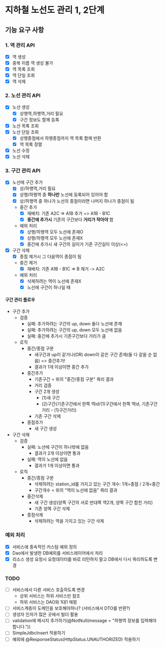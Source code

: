 # 지하철 노선도 관리 1, 2단계

## 기능 요구 사항

### 1. 역 관리 API

- [x] 역 생성
- [x] 중복 이름 역 생성 불가
- [x] 역 목록 조회
- [x] 역 단일 조회
- [x] 역 삭제

### 2. 노선 관리 API

- [x] 노선 생성
    - [x] 상행역,하행역,거리 필요
    - [x] 구간 정보도 함께 등록
- [x] 노선 목록 조회
- [x] 노선 단일 조회
    - [x] 상행종점에서 하행종점까지 역 목록 함께 반환
    - [x] 역 목록 정렬
- [x] 노선 수정
- [x] 노선 삭제

### 3. 구간 관리 API

- [x] 노선에 구간 추가
    - [x] 상/하행역,거리 필요
    - [x] 상행/하행역 중 **하나만** 노선에 등록되어 있어야 함
    - [x] 상/하행역 중 하나가 노선의 종점이라면 나머지 하나가 종점이 됨
    - 중간 추가
        - [x] 재배치: 기존 A2C => A1B 추가 => A1B - B1C
        - [x] **중간에 추가시** 기존의 구간보다 **거리가 작아야** 함
    - 예외 처리
        - [x] 상행/하행역 모두 노선에 존재O
        - [x] 상행/하행역 모두 노선에 존재X
        - [x] 중간에 추가시 새 구간의 길이가 기존 구간길이 이상(<=)
- [x] 구간 삭제
    - [x] 종점 제거시 그 다음역이 종점이 됨
    - 중간 제거
        - [x] 재배치: 기존 A1B - B1C => B 제거 -> A2C
    - 예외 처리
        - [x] 삭제하려는 역이 노선에 존재X
        - [x] 노선에 구간이 하나일 때

#### 구간 관리 플로우
- 구간 추가
    - 검증
        - 실패: 추가하려는 구간의 up, down 둘다 노선에 존재
        - 실패: 추가하려는 구간의 up, down 모두 노선에 없음
        - 실패: 중간에 추가시 기존구간보다 거리가 큼
    - 로직
        - 중간/종점 구분
            - 새구간과 up이 같거나(OR) down이 같은 구간 존재(둘 다 같을 순 없음) => 중간추가!
            - 결과가 1개 이상이면 중간 추가
        - 중간추가
            - 기존구간 = 위의 "중간/종점 구분" 쿼리 결과
            - 거리 검증
            - 구간 2개 생성
                - (1)새 구간
                - (2)구간(기존구간에서 한쪽 역id/(1)구간에서 한쪽 역id, 기존구간거리 - (1)구간거리)
            - 기존 구간 삭제
        - 종점추가
            - 새 구간 생성
- 구간 삭제
    - 검증
        - 실패: 노선에 구간이 하나밖에 없음
            - 결과가 2개 이상이면 통과
        - 실패: 역이 노선에 없음
          - 결과가 1개 이상이면 통과
    - 로직
        - 중간/종점 구분
            - 삭제하려는 station_id를 가지고 있는 구간 개수: 1개=종점 / 2개=중간
            - 구간개수 = 위의 "역이 노선에 없음" 쿼리 결과
        - 중간삭제
            - 새 구간 생성(양쪽 구간의 서로 반대쪽 역2개, 양쪽 구간 합친 거리)
            - 기존 양쪽 구간 삭제
        - 종점삭제
            - 삭제하려는 역을 가지고 있는 구간 삭제

### 예외 처리
- [x] 서비스에 종속적인 커스텀 예외 정의
- [x] Dao에서 발생한 DB예외를 서비스레이어에서 처리
- [x] 리소스 생성 요청시 요청데이터를 바로 리턴하지 말고 DB에서 다시 쿼리하도록 변경

### TODO
- [ ] 서비스에서 다른 서비스 호출하도록 변경
    - 상위 서비스는 하위 서비스만 참조
    - 하위 서비스는 DAO와 1대1 매핑
- [ ] 서비스계층이 도메인을 보호해야하나? (서비스에서 DTO를 반환?)
- [ ] 생성자 인자가 많은 곳에서 빌더 활용
- [ ] validation에 메시지 추가하기(@NotNull(message = "하행역 정보를 입력해야합니다."))
- [ ] SimpleJdbcInsert 적용하기
- [ ] 예외에 @ResponseStatus(HttpStatus.UNAUTHORIZED) 적용하기